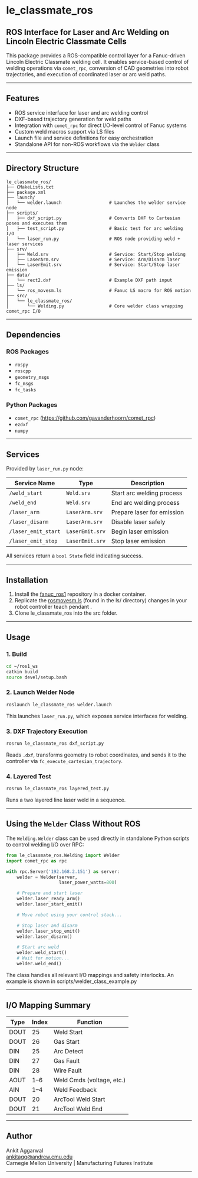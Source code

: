 # le_classmate_ros

## ROS Interface for Laser and Arc Welding on Lincoln Electric Classmate Cells

This package provides a ROS-compatible control layer for a Fanuc-driven Lincoln Electric Classmate welding cell. It enables service-based control of welding operations via `comet_rpc`, conversion of CAD geometries into robot trajectories, and execution of coordinated laser or arc weld paths.

---

## Features

- ROS service interface for laser and arc welding control
- DXF-based trajectory generation for weld paths
- Integration with `comet_rpc` for direct I/O-level control of Fanuc systems
- Custom weld macros support via LS files
- Launch file and service definitions for easy orchestration
- Standalone API for non-ROS workflows via the `Welder` class

---

## Directory Structure

```
le_classmate_ros/
├── CMakeLists.txt
├── package.xml
├── launch/
│   └── welder.launch                  # Launches the welder service node
├── scripts/
│   ├── dxf_script.py                  # Converts DXF to Cartesian poses and executes them
│   ├── test_script.py                 # Basic test for arc welding I/O
│   └── laser_run.py                   # ROS node providing weld + laser services
├── srv/
│   ├── Weld.srv                       # Service: Start/Stop welding
│   ├── LaserArm.srv                   # Service: Arm/Disarm laser
│   └── LaserEmit.srv                  # Service: Start/Stop laser emission
├── data/
│   └── rect2.dxf                      # Example DXF path input
├── ls/
│   └── ros_movesm.ls                  # Fanuc LS macro for ROS motion
├── src/
│   └── le_classmate_ros/
│       └── Welding.py                 # Core welder class wrapping comet_rpc I/O
```

---

## Dependencies

### ROS Packages

- `rospy`
- `roscpp`
- `geometry_msgs`
- `fc_msgs`
- `fc_tasks`

### Python Packages

- `comet_rpc` (https://github.com/gavanderhoorn/comet_rpc)
- `ezdxf`
- `numpy`

---

## Services

Provided by `laser_run.py` node:

| Service Name        | Type            | Description                |
| ------------------- | --------------- | -------------------------- |
| `/weld_start`       | `Weld.srv`      | Start arc welding process  |
| `/weld_end`         | `Weld.srv`      | End arc welding process    |
| `/laser_arm`        | `LaserArm.srv`  | Prepare laser for emission |
| `/laser_disarm`     | `LaserArm.srv`  | Disable laser safely       |
| `/laser_emit_start` | `LaserEmit.srv` | Begin laser emission       |
| `/laser_emit_stop`  | `LaserEmit.srv` | Stop laser emission        |

All services return a `bool State` field indicating success.

---
## Installation 

1. Install the [fanuc_ros1](https://github.com/cmu-mfi/fanuc_ros1) repository in a docker container. 
2. Replicate the [rosmovesm.ls](https://github.com/cmu-mfi/le_classmate_ros/tree/main/ls) (found in the ls/ directory) changes in your robot controller teach pendant .
3. Clone le_classmate_ros into the src folder.

---

## Usage

### 1. Build

```bash
cd ~/ros1_ws
catkin build
source devel/setup.bash
```

### 2. Launch Welder Node

```bash
roslaunch le_classmate_ros welder.launch
```

This launches `laser_run.py`, which exposes service interfaces for welding.

### 3. DXF Trajectory Execution

```bash
rosrun le_classmate_ros dxf_script.py
```

Reads `.dxf`, transforms geometry to robot coordinates, and sends it to the controller via `fc_execute_cartesian_trajectory`.

### 4. Layered Test

```bash
rosrun le_classmate_ros layered_test.py
```

Runs a two layered line laser weld in a sequence.

---

## Using the `Welder` Class Without ROS

The `Welding.Welder` class can be used directly in standalone Python scripts to control welding I/O over RPC:

```python
from le_classmate_ros.Welding import Welder
import comet_rpc as rpc

with rpc.Server('192.168.2.151') as server:
    welder = Welder(server,
                    laser_power_watts=800)

    # Prepare and start laser
    welder.laser_ready_arm()
    welder.laser_start_emit()

    # Move robot using your control stack...

    # Stop laser and disarm
    welder.laser_stop_emit()
    welder.laser_disarm()

    # Start arc weld
    welder.weld_start()
    # Wait for motion...
    welder.weld_end()
```

The class handles all relevant I/O mappings and safety interlocks. An example is shown in scripts/welder_class_example.py

---

## I/O Mapping Summary

| Type | Index | Function                  |
| ---- | ----- | ------------------------- |
| DOUT | 25    | Weld Start                |
| DOUT | 26    | Gas Start                 |
| DIN  | 25    | Arc Detect                |
| DIN  | 27    | Gas Fault                 |
| DIN  | 28    | Wire Fault                |
| AOUT | 1–6   | Weld Cmds (voltage, etc.) |
| AIN  | 1–4   | Weld Feedback             |
| DOUT | 20    | ArcTool Weld Start        |
| DOUT | 21    | ArcTool Weld End          |

---

## Author

Ankit Aggarwal  
ankitagg@andrew.cmu.edu  
Carnegie Mellon University | Manufacturing Futures Institute

---

